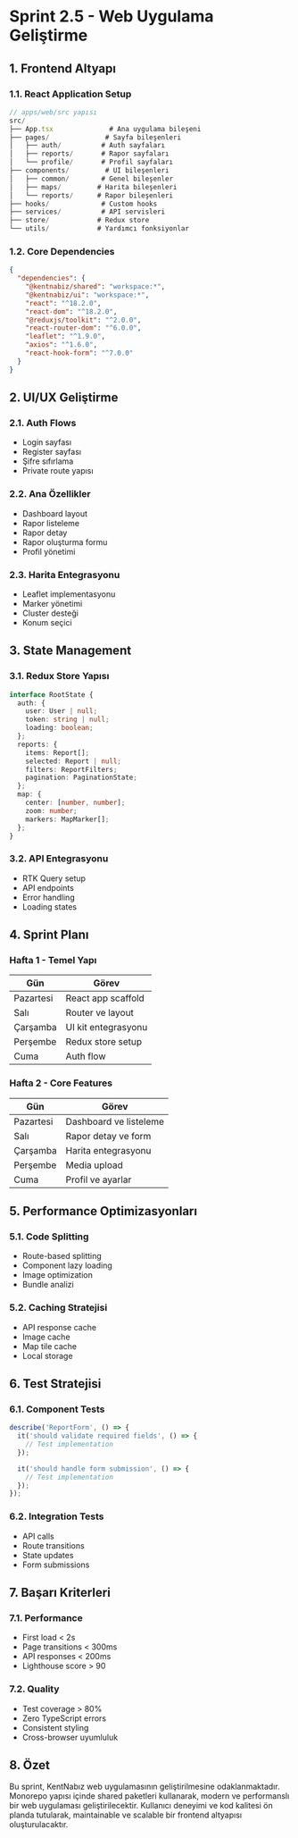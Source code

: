 # Sprint 2.5 - Web Uygulama Geliştirme

## 1. Frontend Altyapı

### 1.1. React Application Setup
```typescript
// apps/web/src yapısı
src/
├── App.tsx              # Ana uygulama bileşeni
├── pages/              # Sayfa bileşenleri
│   ├── auth/          # Auth sayfaları
│   ├── reports/       # Rapor sayfaları
│   └── profile/       # Profil sayfaları
├── components/         # UI bileşenleri
│   ├── common/        # Genel bileşenler
│   ├── maps/         # Harita bileşenleri
│   └── reports/      # Rapor bileşenleri
├── hooks/             # Custom hooks
├── services/          # API servisleri
├── store/            # Redux store
└── utils/            # Yardımcı fonksiyonlar
```

### 1.2. Core Dependencies
```json
{
  "dependencies": {
    "@kentnabiz/shared": "workspace:*",
    "@kentnabiz/ui": "workspace:*",
    "react": "^18.2.0",
    "react-dom": "^18.2.0",
    "@reduxjs/toolkit": "^2.0.0",
    "react-router-dom": "^6.0.0",
    "leaflet": "^1.9.0",
    "axios": "^1.6.0",
    "react-hook-form": "^7.0.0"
  }
}
```

## 2. UI/UX Geliştirme

### 2.1. Auth Flows
- Login sayfası
- Register sayfası
- Şifre sıfırlama
- Private route yapısı

### 2.2. Ana Özellikler
- Dashboard layout
- Rapor listeleme
- Rapor detay
- Rapor oluşturma formu
- Profil yönetimi

### 2.3. Harita Entegrasyonu
- Leaflet implementasyonu
- Marker yönetimi
- Cluster desteği
- Konum seçici

## 3. State Management

### 3.1. Redux Store Yapısı
```typescript
interface RootState {
  auth: {
    user: User | null;
    token: string | null;
    loading: boolean;
  };
  reports: {
    items: Report[];
    selected: Report | null;
    filters: ReportFilters;
    pagination: PaginationState;
  };
  map: {
    center: [number, number];
    zoom: number;
    markers: MapMarker[];
  };
}
```

### 3.2. API Entegrasyonu
- RTK Query setup
- API endpoints
- Error handling
- Loading states

## 4. Sprint Planı

### Hafta 1 - Temel Yapı
| Gün | Görev |
|-----|-------|
| Pazartesi | React app scaffold |
| Salı | Router ve layout |
| Çarşamba | UI kit entegrasyonu |
| Perşembe | Redux store setup |
| Cuma | Auth flow |

### Hafta 2 - Core Features
| Gün | Görev |
|-----|-------|
| Pazartesi | Dashboard ve listeleme |
| Salı | Rapor detay ve form |
| Çarşamba | Harita entegrasyonu |
| Perşembe | Media upload |
| Cuma | Profil ve ayarlar |

## 5. Performance Optimizasyonları

### 5.1. Code Splitting
- Route-based splitting
- Component lazy loading
- Image optimization
- Bundle analizi

### 5.2. Caching Stratejisi
- API response cache
- Image cache
- Map tile cache
- Local storage

## 6. Test Stratejisi

### 6.1. Component Tests
```typescript
describe('ReportForm', () => {
  it('should validate required fields', () => {
    // Test implementation
  });

  it('should handle form submission', () => {
    // Test implementation
  });
});
```

### 6.2. Integration Tests
- API calls
- Route transitions
- State updates
- Form submissions

## 7. Başarı Kriterleri

### 7.1. Performance
- First load < 2s
- Page transitions < 300ms
- API responses < 200ms
- Lighthouse score > 90

### 7.2. Quality
- Test coverage > 80%
- Zero TypeScript errors
- Consistent styling
- Cross-browser uyumluluk

## 8. Özet
Bu sprint, KentNabız web uygulamasının geliştirilmesine odaklanmaktadır. Monorepo yapısı içinde shared paketleri kullanarak, modern ve performanslı bir web uygulaması geliştirilecektir. Kullanıcı deneyimi ve kod kalitesi ön planda tutularak, maintainable ve scalable bir frontend altyapısı oluşturulacaktır.
